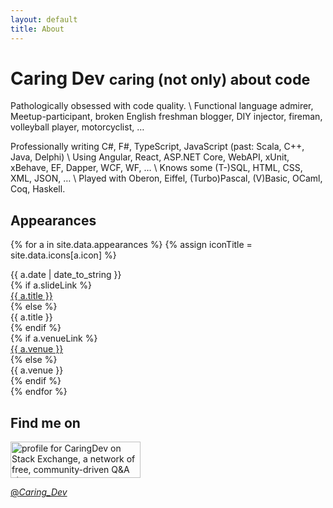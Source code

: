 ```yaml
---
layout: default
title: About
---
```

# Caring Dev <small>caring (not only) about code</small>

Pathologically obsessed with code quality. \\
Functional language admirer, Meetup-participant, broken English freshman blogger, DIY injector, fireman, volleyball player, motorcyclist, …

Professionally writing C#, F#, TypeScript, JavaScript (past: Scala, C++, Java, Delphi) \\
Using Angular, React, ASP.NET Core, WebAPI, xUnit, xBehave, EF, Dapper, WCF, WF, … \\
Knows some (T-)SQL, HTML, CSS, XML, JSON, … \\
Played with Oberon, Eiffel, (Turbo)Pascal, (V)Basic, OCaml, Coq, Haskell.

## Appearances

{% for a in site.data.appearances %}
{% assign iconTitle = site.data.icons[a.icon] %}
<div class="row row-striped">
<div class="col-11 col-md-2">{{ a.date | date_to_string }}</div>
<div class="d-md-none col-1 text-right"><i class="fi-{{ a.icon }}" title="{{ iconTitle.desc }}"></i></div>
{% if a.slideLink %}
<div class="col-12 col-md-9 col-lg-6"><a href="{{ a.slideLink }}" rel="noopener noreferrer" target="_blank">{{ a.title }}</a></div>
{% else %}
<div class="col-12 col-md-9 col-lg-6">{{ a.title }}</div>
{% endif %}
<div class="d-none d-md-block d-lg-none col-1 text-right"><i class="fi-{{ a.icon }}" title="{{ iconTitle.desc }}"></i></div>
{% if a.venueLink %}
<div class="col-12 offset-md-2 col-md-10 offset-lg-0 col-lg-3"><a href="{{ a.venueLink }}">{{ a.venue }}</a></div>
{% else %}
<div class="col-12 offset-md-2 col-md-10 offset-lg-0 col-lg-3">{{ a.venue }}</div>
{% endif %}
<div class="d-none d-lg-block col-1 text-right"><i class="fi-{{ a.icon }}" title="{{ iconTitle.desc }}"></i></div>
</div>
{% endfor %}
<p></p>

## Find me on

<a href="https://stackexchange.com/users/3455728" target="_blank">
<img src="https://stackexchange.com/users/flair/3455728.png?theme=clean" width="208" height="58" alt="profile for CaringDev on Stack Exchange, a network of free, community-driven Q&amp;A sites" title="profile for CaringDev on Stack Exchange, a network of free, community-driven Q&amp;A sites">
</a>

<a href="https://twitter.com/_Caring_Dev_?ref_src=twsrc%5Etfw" class="twitter-follow-button" data-size="large" data-dnt="true" data-show-count="false">@_Caring_Dev_</a><script async src="//platform.twitter.com/widgets.js" charset="utf-8"></script>